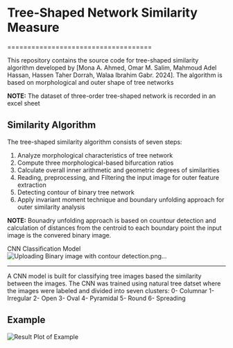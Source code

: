 # Tree-Shaped Network Similarity Measure
====================================

This repository contains the source code for tree-shaped similarity algorithm developed by [Mona A. Ahmed, Omar M. Salim, Mahmoud Adel Hassan, Hassen Taher Dorrah, Walaa Ibrahim Gabr. 2024]. The algorithm is based on morphological and outer shape of tree networks


**NOTE:** The dataset of three-order tree-shaped network is recorded in an excel sheet


Similarity Algorithm
--------------------------------

The tree-shaped similarity algorithm consists of seven steps:

1. Analyze morphological characteristics of tree network
2. Compute three morphological-based bifurcation ratios
3. Calculate overall inner arithmetic and geometric degrees of similarities 
4. Reading, preprocessing, and Filtering the input image for outer feature extraction
5. Detecting contour of binary tree network
6. Apply invariant moment technique and boundary unfolding approach for outer similarity analysis

**NOTE:** Bounadry unfolding approach is based on countour detection and calculation of distances from the centroid to each boundary point
the input image is the convered binary image.

CNN Classification Model ![Uploading Binary image with contour detection.png…]()

--------------------------------
A CNN model is built for classifying tree images based the similarity between the images. The CNN was trained using natural tree datset where the images were labeled and divided into seven clusters:
0- Columnar
1- Irregular
2- Open 
3- Oval
4- Pyramidal
5- Round
6- Spreading

Example
--------------------------------


![Result Plot of Example](example/example.png)
